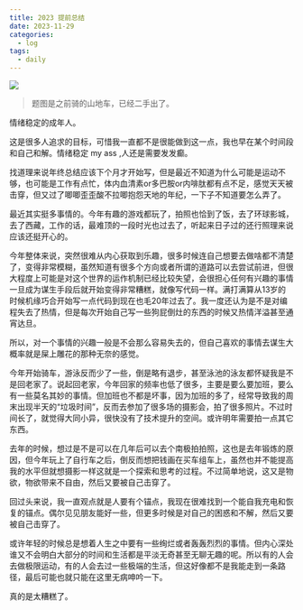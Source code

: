 ```yaml
---
title: 2023 提前总结
date: 2023-11-29 
categories:
  - log
tags: 
  - daily
---
```


![](/assets/images/20230828.jpg)

>题图是之前骑的山地车，已经二手出了。

情绪稳定的成年人。

这是很多人追求的目标，可惜我一直都不是很能做到这一点，我也早在某个时间段和自己和解。情绪稳定 my ass ,人还是需要发发癫。

找道理来说年终总结应该下个月才开始写，但是最近不知道为什么可能是运动不够，也可能是工作有点忙，体内血清素or多巴胺or内啡肽都有点不足，感觉天天被击穿，但又过了唧唧歪歪酸不拉唧抱怨天地的年纪，一下子不知道要怎么弄了。

最近其实挺多事情的。今年有趣的游戏都玩了，拍照也恰到了饭，去了环球影城，去了西藏，工作的话，最难顶的一段时光也过去了，听起来日子过的还行照理来说应该还挺开心的。

今年整体来说，突然很难从内心获取到乐趣，很多时候连自己想要去做啥都不清楚了，变得非常模糊，虽然知道有很多个方向或者所谓的道路可以去尝试前进，但很大程度上可能是对这个世界的运作机制已经比较失望，会很担心任何有兴趣的事情一旦成为谋生手段后就开始变得非常糟糕，就像写代码一样。满打满算从13岁的时候机缘巧合开始写一点代码到现在也毛20年过去了。我一度还认为是不是对编程失去了热情，但是每次开始自己写一些狗屁倒灶的东西的时候又热情洋溢甚至通宵达旦。

所以，对一个事情的兴趣一般是不会那么容易失去的，但自己喜欢的事情去谋生大概率就是屎上雕花的那种无奈的感觉。

今年开始骑车，游泳反而少了一些，倒是略有退步，甚至泳池的泳友都怀疑我是不是回老家了。说起回老家，今年回家的频率也低了很多，主要是要么要加班，要么有一些莫名其妙的事情。但加班也不都是坏事，因为加班的多了，经常导致我的周末出现半天的“垃圾时间”，反而去参加了很多场的摄影会，拍了很多照片。不过时间长了，就觉得大同小异，很快没有了技术提升的空间。或许明年需要拍一点其它东西。

去年的时候，想过是不是可以在几年后可以去个南极拍拍照，这也是去年锻炼的原因，但今年玩上了自行车之后，倒反而想把钱画在买车组车上，虽然也并不能提高我的水平但就想摄影一样这就是一个探索和思考的过程。不过简单地说，这又是物欲，物欲带来不自由，然后又要被自己击穿了。

回过头来说，我一直观点就是人要有个锚点，我现在很难找到一个能自我充电和恢复的锚点。偶尔见见朋友能好一些，但更多时候是对自己的困惑和不解，然后又要被自己击穿了。

或许年轻的时候总是想着人生之中要有一些绚烂或者轰轰烈烈的事情。但内心深处谁又不会明白大部分的时间和生活都是平淡无奇甚至无聊无趣的呢。所以有的人会去做极限运动，有的人会去过一些极端的生活，但这好像都不是我能走到一条路径，最后可能也就只能在这里无病呻吟一下。

真的是太糟糕了。



